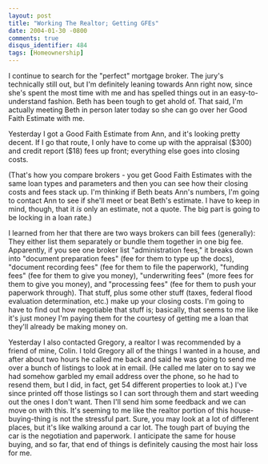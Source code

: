 ```yaml
---
layout: post
title: "Working The Realtor; Getting GFEs"
date: 2004-01-30 -0800
comments: true
disqus_identifier: 484
tags: [Homeownership]
---
```

I continue to search for the "perfect" mortgage broker. The jury's
technically still out, but I'm definitely leaning towards Ann right now,
since she's spent the most time with me and has spelled things out in an
easy-to-understand fashion. Beth has been tough to get ahold of. That
said, I'm actually meeting Beth in person later today so she can go over
her Good Faith Estimate with me.
 
 Yesterday I got a Good Faith Estimate from Ann, and it's looking pretty
decent. If I go that route, I only have to come up with the appraisal
(\$300) and credit report (\$18) fees up front; everything else goes
into closing costs.
 
 (That's how you compare brokers - you get Good Faith Estimates with the
same loan types and parameters and then you can see how their closing
costs and fees stack up. I'm thinking if Beth beats Ann's numbers, I'm
going to contact Ann to see if she'll meet or beat Beth's estimate. I
have to keep in mind, though, that it *is* only an estimate, not a
quote. The big part is going to be locking in a loan rate.)
 
 I learned from her that there are two ways brokers can bill fees
(generally): They either list them separately or bundle them together in
one big fee. Apparently, if you see one broker list "administration
fees," it breaks down into "document preparation fees" (fee for them to
type up the docs), "document recording fees" (fee for them to file the
paperwork), "funding fees" (fee for them to give you money),
"underwriting fees" (more fees for them to give you money), and
"processing fees" (fee for them to push your paperwork through). That
stuff, plus some other stuff (taxes, federal flood evaluation
determination, etc.) make up your closing costs. I'm going to have to
find out how negotiable that stuff is; basically, that seems to me like
it's just money I'm paying them for the courtesy of getting me a loan
that they'll already be making money on.
 
 Yesterday I also contacted Gregory, a realtor I was recommended by a
friend of mine, Colin. I told Gregory all of the things I wanted in a
house, and after about two hours he called me back and said he was going
to send me over a bunch of listings to look at in email. (He called me
later on to say we had somehow garbled my email address over the phone,
so he had to resend them, but I did, in fact, get 54 different
properties to look at.) I've since printed off those listings so I can
sort through them and start weeding out the ones I don't want. Then I'll
send him some feedback and we can move on with this. It's seeming to me
like the realtor portion of this house-buying-thing is not the stressful
part. Sure, you may look at a lot of different places, but it's like
walking around a car lot. The tough part of buying the car is the
negotiation and paperwork. I anticipate the same for house buying, and
so far, that end of things is definitely causing the most hair loss for
me.
